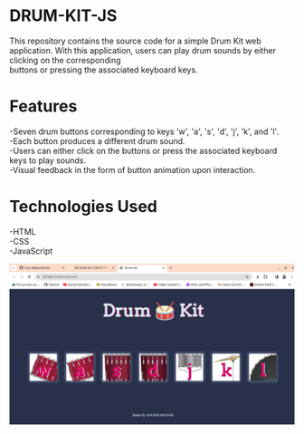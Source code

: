 # DRUM-KIT-JS
This repository contains the source code for a simple Drum Kit web application. With this application, users can play drum sounds by either clicking on the corresponding <br> buttons or pressing the associated keyboard keys.

# Features
-Seven drum buttons corresponding to keys 'w', 'a', 's', 'd', 'j', 'k', and 'l'. <br>
-Each button produces a different drum sound. <br>
-Users can either click on the buttons or press the associated keyboard keys to play sounds. <br>
-Visual feedback in the form of button animation upon interaction.


# Technologies Used
-HTML <br>
-CSS<br>
-JavaScript <br>

![Drum-Kit-JS](images/drumKit.png)
